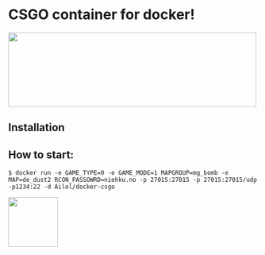 # **CSGO container for docker!**


<img src="http://images.akamai.steamusercontent.com/ugc/436071756793745820/123339BCA40E64C37B0C60B56DBE3C869FCE084E/" width="500" height="150">


## Installation

## How to start:
```
$ docker run -e GAME_TYPE=0 -e GAME_MODE=1 MAPGROUP=mg_bomb -e MAP=de_dust2 RCON_PASSOWRD=niehku.no -p 27015:27015 -p 27015:27015/udp -p1234:22 -d Ailol/docker-csgo
```

<img src="https://cloud.githubusercontent.com/assets/21117646/22907396/2f88c52c-f249-11e6-82a8-ff6bba3d1c23.png" width="100">

